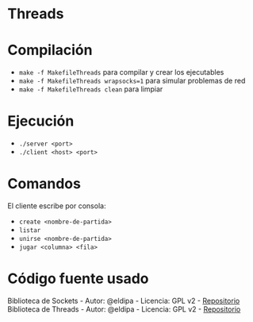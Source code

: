 # Threads

# Compilación

- `make -f MakefileThreads` para compilar y crear los ejecutables
- `make -f MakefileThreads wrapsocks=1` para simular problemas de red
- `make -f MakefileThreads clean` para limpiar

# Ejecución

- `./server <port>`
- `./client <host> <port>` 

# Comandos

El cliente escribe por consola:
- `create <nombre-de-partida>`
- `listar`
- `unirse <nombre-de-partida>`
- `jugar <columna> <fila>`

# Código fuente usado
Biblioteca de Sockets - Autor: @eldipa - Licencia: GPL v2 - [Repositorio](https://github.com/eldipa/sockets-en-cpp) <br>
Biblioteca de Threads - Autor: @eldipa - Licencia: GPL v2 - [Repositorio](https://github.com/eldipa/hands-on-threads/blob/master/libs/thread.h)